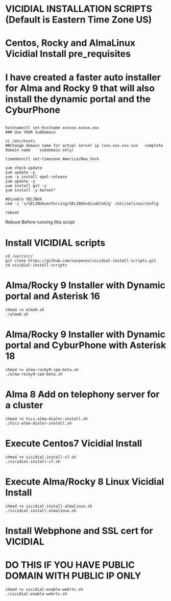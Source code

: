 # VICIDIAL INSTALLATION SCRIPTS (Default is Eastern Time Zone US)
# Centos, Rocky and AlmaLinux Vicidial Install pre_requisites 
# I have created a faster auto installer for Alma and Rocky 9 that will also install the dynamic portal and the CyburPhone

```

hostnamectl set-hostname xxxxxx.xxxxx.xxx
### Use YOUR SubDomain

vi /etc/hosts
##Change domain name for actual server ip (xxx.xxx.xxx.xxx   complete domain name    subdomain only)

timedatectl set-timezone America/New_York

yum check-update
yum update -y
yum -y install epel-release
yum update -y
yum install git -y
yum install -y kernel*

#Disable SELINUX
sed -i 's/SELINUX=enforcing/SELINUX=disabled/g' /etc/selinux/config    

reboot

````
  Reboot Before running this script

# Install VICIDIAL scripts

```
cd /usr/src/
git clone https://github.com/carpenox/vicidial-install-scripts.git
cd vicidial-install-scripts
```

# Alma/Rocky 9 Installer with Dynamic portal and Asterisk 16

```
chmod +x alma9.sh
./alma9.sh
```

# Alma/Rocky 9 Installer with Dynamic portal and CyburPhone with Asterisk 18

```
chmod +x alma-rocky9-cpm-beta.sh
./alma-rocky9-cpm-beta.sh
```

# Alma 8 Add on telephony server for a cluster

```
chmod +x Vici-alma-dialer-install.sh
./Vici-alma-dialer-install.sh
```

# Execute Centos7 Vicidial Install
```
chmod +x vicidial-install-c7.sh
./vicidial-install-c7.sh
```

# Execute Alma/Rocky 8 Linux Vicidial Install
```
chmod +x vicidial-install-almalinux.sh
./vicidial-install-almalinux.sh
```


# Install Webphone and SSL cert for VICIDIAL
# DO THIS IF YOU HAVE PUBLIC DOMAIN WITH PUBLIC IP ONLY

```
chmod +x vicidial-enable-webrtc.sh
./vicidial-enable-webrtc.sh
```
